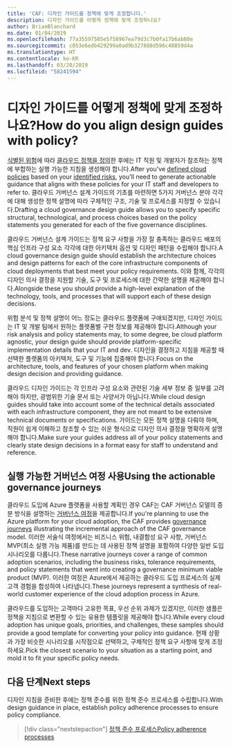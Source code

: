 ```yaml
---
title: 'CAF: 디자인 가이드를 정책에 맞게 조정합니다.'
description: 디자인 가이드를 어떻게 정책에 맞게 조정하나요?
author: BrianBlanchard
ms.date: 01/04/2019
ms.openlocfilehash: 77a35597585e5f58967ea79d3c7b0fa17b6ab80e
ms.sourcegitcommit: c053e6edb429299a0ad9b327888d596c48859d4a
ms.translationtype: HT
ms.contentlocale: ko-KR
ms.lasthandoff: 03/20/2019
ms.locfileid: "58241594"
---
```

<!---
I've established policies. How to help developers adopt these policies?
Draft an architecture design guide.

[Aspirational statement] If you're using Azure, you can use one of ours as a starting point. The choose one of the following 6 as a starting point and mold it to fit your policies.
--->

<!-- markdownlint-disable MD026 -->

# <a name="how-do-you-align-design-guides-with-policy"></a><span data-ttu-id="d0b69-103">디자인 가이드를 어떻게 정책에 맞게 조정하나요?</span><span class="sxs-lookup"><span data-stu-id="d0b69-103">How do you align design guides with policy?</span></span>

<span data-ttu-id="d0b69-104">[식별된 위험](understanding-business-risk.md)에 따라 [클라우드 정책을 정의](define-policy.md)한 후에는 IT 직원 및 개발자가 참조하는 정책에 부합하는 실행 가능한 지침을 생성해야 합니다.</span><span class="sxs-lookup"><span data-stu-id="d0b69-104">After you've [defined cloud policies](define-policy.md) based on your [identified risks](understanding-business-risk.md), you'll need to generate actionable guidance that aligns with these policies for your IT staff and developers to refer to.</span></span> <span data-ttu-id="d0b69-105">클라우드 거버넌스 설계 가이드의 기초를 마련하면 5가지 거버넌스 분야 각각에 대해 생성한 정책 설명에 따라 구체적인 구조, 기술 및 프로세스를 지정할 수 있습니다.</span><span class="sxs-lookup"><span data-stu-id="d0b69-105">Drafting a cloud governance design guide allows you to specify specific structural, technological, and process choices based on the policy statements you generated for each of the five governance disciplines.</span></span>

<span data-ttu-id="d0b69-106">클라우드 거버넌스 설계 가이드는 정책 요구 사항을 가장 잘 충족하는 클라우드 배포의 핵심 인프라 구성 요소 각각에 대한 아키텍처 옵션 및 디자인 패턴을 수립해야 합니다.</span><span class="sxs-lookup"><span data-stu-id="d0b69-106">A cloud governance design guide should establish the architecture choices and design patterns for each of the core infrastructure components of cloud deployments that best meet your policy requirements.</span></span> <span data-ttu-id="d0b69-107">이와 함께, 각각의 디자인 의사 결정을 지원할 기술, 도구 및 프로세스에 대한 간략한 설명을 제공해야 합니다.</span><span class="sxs-lookup"><span data-stu-id="d0b69-107">Alongside these you should provide a high-level explanation of the technology, tools, and processes that will support each of these design decisions.</span></span>

<span data-ttu-id="d0b69-108">위험 분석 및 정책 설명이 어느 정도는 클라우드 플랫폼에 구애되겠지만, 디자인 가이드는 IT 및 개발 팀에서 원하는 플랫폼별 구현 정보를 제공해야 합니다.</span><span class="sxs-lookup"><span data-stu-id="d0b69-108">Although your risk analysis and policy statements may, to some degree, be cloud platform agnostic, your design guide should provide platform-specific implementation details that your IT and dev.</span></span> <span data-ttu-id="d0b69-109">디자인을 결정하고 지침을 제공할 때 선택한 플랫폼의 아키텍처, 도구 및 기능에 집중해야 합니다.</span><span class="sxs-lookup"><span data-stu-id="d0b69-109">Focus on the architecture, tools, and features of your chosen platform when making design decision and providing guidance.</span></span>

<span data-ttu-id="d0b69-110">클라우드 디자인 가이드는 각 인프라 구성 요소와 관련된 기술 세부 정보 중 일부를 고려해야 하지만, 광범위한 기술 문서 또는 사양서가 아닙니다.</span><span class="sxs-lookup"><span data-stu-id="d0b69-110">While cloud design guides should take into account some of the technical details associated with each infrastructure component, they are not meant to be extensive technical documents or specifications.</span></span> <span data-ttu-id="d0b69-111">가이드는 모든 정책 설명을 다뤄야 하며, 직원이 쉽게 이해하고 참조할 수 있는 쉬운 형식으로 디자인 의사 결정을 명확하게 설명해야 합니다.</span><span class="sxs-lookup"><span data-stu-id="d0b69-111">Make sure your guides address all of your policy statements and clearly state design decisions in a format easy for staff to understand and reference.</span></span>

<!-- markdownlint-enable MD033 -->

## <a name="using-the-actionable-governance-journeys"></a><span data-ttu-id="d0b69-112">실행 가능한 거버넌스 여정 사용</span><span class="sxs-lookup"><span data-stu-id="d0b69-112">Using the actionable governance journeys</span></span>

<span data-ttu-id="d0b69-113">클라우드 도입에 Azure 플랫폼을 사용할 계획인 경우 CAF는 CAF 거버넌스 모델의 증분 방식을 설명하는 [거버넌스 여정](../journeys/overview.md)을 제공합니다.</span><span class="sxs-lookup"><span data-stu-id="d0b69-113">If you're planning to use the Azure platform for your cloud adoption, the CAF provides [governance journeys](../journeys/overview.md) illustrating the incremental approach of the CAF governance model.</span></span> <span data-ttu-id="d0b69-114">이러한 서술식 여정에서는 비즈니스 위험, 내결함성 요구 사항, 거버넌스 MVP(최소 실행 가능 제품)를 만드는 데 사용된 정책 설명을 포함하여 다양한 일반 도입 시나리오를 다룹니다.</span><span class="sxs-lookup"><span data-stu-id="d0b69-114">These narrative journeys cover a range of common adoption scenarios, including the business risks, tolerance requirements, and policy statements that went into creating a governance minimum viable product (MVP).</span></span> <span data-ttu-id="d0b69-115">이러한 여정은 Azure에서 제공하는 클라우드 도입 프로세스의 실제 고객 경험을 합성하여 나타냅니다.</span><span class="sxs-lookup"><span data-stu-id="d0b69-115">These journeys represent a synthesis of real-world customer experience of the cloud adoption process in Azure.</span></span>

<span data-ttu-id="d0b69-116">클라우드를 도입하는 고객마다 고유한 목표, 우선 순위 과제가 있겠지만, 이러한 샘플은 정책을 지침으로 변환할 수 있는 유용한 템플릿을 제공해야 합니다.</span><span class="sxs-lookup"><span data-stu-id="d0b69-116">While every cloud adoption has unique goals, priorities, and challenges, these samples should provide a good template for converting your policy into guidance.</span></span> <span data-ttu-id="d0b69-117">현재 상황과 가장 비슷한 시나리오를 시작점으로 선택하고, 구체적인 정책 요구 사항에 맞게 조정하세요.</span><span class="sxs-lookup"><span data-stu-id="d0b69-117">Pick the closest scenario to your situation as a starting point, and mold it to fit your specific policy needs.</span></span>

## <a name="next-steps"></a><span data-ttu-id="d0b69-118">다음 단계</span><span class="sxs-lookup"><span data-stu-id="d0b69-118">Next steps</span></span>

<span data-ttu-id="d0b69-119">디자인 지침을 준비한 후에는 정책 준수를 위한 정책 준수 프로세스를 수립합니다.</span><span class="sxs-lookup"><span data-stu-id="d0b69-119">With design guidance in place, establish policy adherence processes to ensure policy compliance.</span></span>

> [!div class="nextstepaction"]
> [<span data-ttu-id="d0b69-120">정책 준수 프로세스</span><span class="sxs-lookup"><span data-stu-id="d0b69-120">Policy adherence processes</span></span>](processes.md)